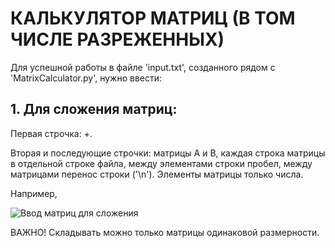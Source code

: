# КАЛЬКУЛЯТОР МАТРИЦ (В ТОМ ЧИСЛЕ РАЗРЕЖЕННЫХ)

Для успешной работы в файле 'input.txt', созданного рядом с 'MatrixCalculator.py', нужно ввести:

## 1. Для сложения матриц: 

Первая строчка: +.

Вторая и последующие строчки: матрицы А и В, каждая строка матрицы в отдельной строке файла, между элементами строки пробел, между матрицами перенос строки ('\n'). Элементы матрицы только числа. 

Например, 

![Ввод матриц для сложения](https://github.com/demchenkoalexe/MatrixCalculator/tree/master/img/1.png)

ВАЖНО! Складывать можно только матрицы одинаковой размерности.